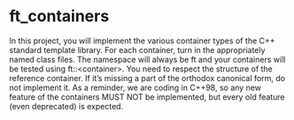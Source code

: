 # ft_containers
In this project, you will implement the various container types of the C++ standard template library. For each container, turn in the appropriately named class files. The namespace will always be ft and your containers will be tested using ft::&lt;container>. You need to respect the structure of the reference container. If it’s missing a part of the orthodox canonical form, do not implement it. As a reminder, we are coding in C++98, so any new feature of the containers MUST NOT be implemented, but every old feature (even deprecated) is expected.
